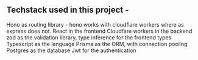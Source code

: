 ## Techstack used in this project - 

Hono as routing library -  hono works with cloudflare workers where as express does not.
React in the frontend
Cloudfare workers in the backend
zod as the validation library, type inference for the frontend types
Typescript as the language
Prisma as the ORM, with connection pooling
Postgres as the database
Jwt for the authentication

